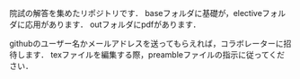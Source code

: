 院試の解答を集めたリポジトリです．
baseフォルダに基礎が，electiveフォルダに応用があります．
outフォルダにpdfがあります．

githubのユーザー名かメールアドレスを送ってもらえれば，コラボレーターに招待します．
texファイルを編集する際，preambleファイルの指示に従ってください．


